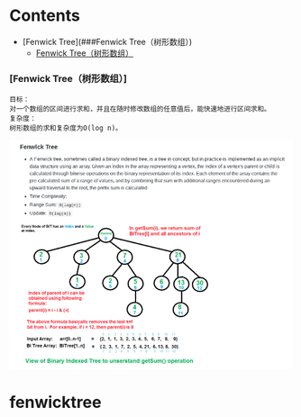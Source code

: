 # Contents
- [Fenwick Tree](###Fenwick Tree（树形数组）)
  - [Fenwick Tree（树形数组）](#fenwicktree)
###  [Fenwick Tree（树形数组）]
	目标：
	对一个数组的区间进行求和，并且在随时修改数组的任意值后，能快速地进行区间求和。
	复杂度：
	树形数组的求和复杂度为O(log n)。
![](https://github.com/chentianba/notebook/blob/master/data_structure/FenwickTree/FenwickTree.png)
# fenwicktree
